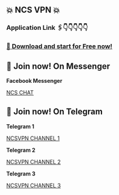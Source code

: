 ## 💥 NCS VPN 💥

### Application Link 🖇️👇👇👇👇👇
### [📲 Download and start for Free now!](https://play.google.com/store/apps/details?id=com.ncsPro.vpn)



## 📲 Join now! On Messenger

**Facebook Messenger**

[NCS CHAT](https://t.me/ncsvpnsite](https://m.me/j/AbabIBSBgK1QsnE7/))



## 📲 Join now! On Telegram

**Telegram 1**

[NCSVPN CHANNEL 1](https://t.me/ncsvpnsite)

**Telegram 2**

[NCSVPN CHANNEL 2](https://t.me/ncsprovpn)

**Telegram 3**

[NCSVPN CHANNEL 3](https://t.me/vpnappfreenet)
